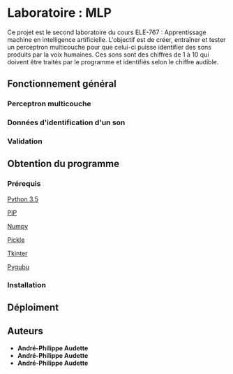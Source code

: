 # Laboratoire : MLP

Ce projet est le second laboratoire du cours ELE-767 : Apprentissage machine en intelligence artificielle. L'objectif est de créer,
entraîner et tester un perceptron multicouche pour que celui-ci puisse identifier des sons produits par la voix humaines. Ces sons
sont des chiffres de 1 à 10 qui doivent être traités par le programme et identifiés selon le chiffre audible.

## Fonctionnement général

### Perceptron multicouche

### Données d'identification d'un son

### Validation 

## Obtention du programme

### Prérequis


  [Python 3.5](https://www.python.org/downloads/release/python-370/)


  
  [PIP](https://pypi.org/project/pip/)



  [Numpy](https://pypi.org/project/numpy/)



  [Pickle](https://pypi.org/project/pickle5/)



  [Tkinter](https://pypi.org/project/tkinter3000/)
  


  [Pygubu](https://pypi.org/project/pygubu/)


### Installation


## Déploiment


## Auteurs

* **André-Philippe Audette**
* **André-Philippe Audette**
* **André-Philippe Audette**

